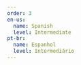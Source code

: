 ```yaml
---
order: 3
en-us:
  name: Spanish
  level: Intermediate
pt-br:
  name: Espanhol
  level: Intermediário
---
```

